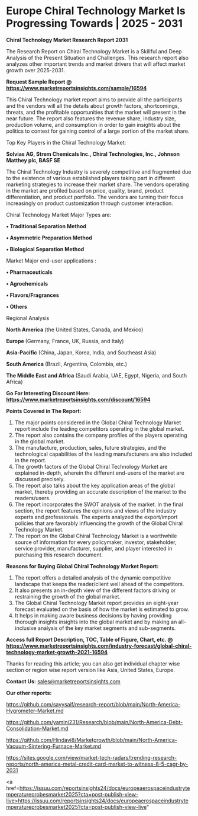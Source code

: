 # Europe Chiral Technology Market Is Progressing Towards | 2025 - 2031

<strong>Chiral Technology Market Research Report 2031</strong>

The Research Report on Chiral Technology Market is a Skillful and Deep Analysis of the Present Situation and Challenges. This research report also analyzes other important trends and market drivers that will affect market growth over 2025-2031.

<strong>Request Sample Report @ <a href=https://www.marketreportsinsights.com/sample/16594>https://www.marketreportsinsights.com/sample/16594</a></strong>

This Chiral Technology market report aims to provide all the participants and the vendors will all the details about growth factors, shortcomings, threats, and the profitable opportunities that the market will present in the near future. The report also features the revenue share, industry size, production volume, and consumption in order to gain insights about the politics to contest for gaining control of a large portion of the market share.

Top Key Players in the Chiral Technology Market:

<strong>Solvias AG, Strem Chemicals Inc., Chiral Technologies, Inc., Johnson Matthey plc, BASF SE</strong>

The Chiral Technology Industry is severely competitive and fragmented due to the existence of various established players taking part in different marketing strategies to increase their market share. The vendors operating in the market are profiled based on price, quality, brand, product differentiation, and product portfolio. The vendors are turning their focus increasingly on product customization through customer interaction.

Chiral Technology Market Major Types are:

<strong>• Traditional Separation Method

• Asymmetric Preparation Method

• Biological Separation Method</strong>

Market Major end-user applications :

<strong>• Pharmaceuticals

• Agrochemicals

• Flavors/Fragrances

• Others</strong>

Regional Analysis

</u><strong><b>North America</b></strong> (the United States, Canada, and Mexico)

<strong><b>Europe </b></strong>(Germany, France, UK, Russia, and Italy)

<strong><b>Asia-Pacific</b></strong> (China, Japan, Korea, India, and Southeast Asia)

<strong><b>South America</b></strong> (Brazil, Argentina, Colombia, etc.)

<strong><b>The Middle East and Africa</b></strong> (Saudi Arabia, UAE, Egypt, Nigeria, and South Africa)

<strong>Go For Interesting Discount Here: <a href=https://www.marketreportsinsights.com/discount/16594>https://www.marketreportsinsights.com/discount/16594</a></strong>

<strong>Points Covered in The Report:</strong>
<ol>
  <li>The major points considered in the Global Chiral Technology Market report include the leading competitors operating in the global market.</li>
  <li>The report also contains the company profiles of the players operating in the global market.</li>
  <li>The manufacture, production, sales, future strategies, and the technological capabilities of the leading manufacturers are also included in the report.</li>
  <li>The growth factors of the Global Chiral Technology Market are explained in-depth, wherein the different end-users of the market are discussed precisely.</li>
  <li>The report also talks about the key application areas of the global market, thereby providing an accurate description of the market to the readers/users.</li>
  <li>The report incorporates the SWOT analysis of the market. In the final section, the report features the opinions and views of the industry experts and professionals. The experts analyzed the export/import policies that are favorably influencing the growth of the Global Chiral Technology Market.</li>
  <li>The report on the Global Chiral Technology Market is a worthwhile source of information for every policymaker, investor, stakeholder, service provider, manufacturer, supplier, and player interested in purchasing this research document.</li>
</ol>
<strong>Reasons for Buying Global Chiral Technology Market Report:</strong>

<ol>
  <li>The report offers a detailed analysis of the dynamic competitive landscape that keeps the reader/client well ahead of the competitors.</li>
  <li>It also presents an in-depth view of the different factors driving or restraining the growth of the global market.</li>
  <li>The Global Chiral Technology Market report provides an eight-year forecast evaluated on the basis of how the market is estimated to grow.</li>
  <li>It helps in making aware business decisions by having providing thorough insights insights into the global market and by making an all-inclusive analysis of the key market segments and sub-segments.</li>
</ol>
<strong>Access full Report Description, TOC, Table of Figure, Chart, etc. @ <a href=https://www.marketreportsinsights.com/industry-forecast/global-chiral-technology-market-growth-2021-16594>https://www.marketreportsinsights.com/industry-forecast/global-chiral-technology-market-growth-2021-16594</a></strong>


Thanks for reading this article; you can also get individual chapter wise section or region wise report version like Asia, United States, Europe.

<strong>Contact Us:</strong>
sales@marketreportsinsights.com

<strong>Our other reports:</strong>

<a href=https://github.com/sayysaif/research-report/blob/main/North-America-Hygrometer-Market.md>https://github.com/sayysaif/research-report/blob/main/North-America-Hygrometer-Market.md</a>

<a href=https://github.com/yamini231/Research/blob/main/North-America-Debt-Consolidation-Market.md>https://github.com/yamini231/Research/blob/main/North-America-Debt-Consolidation-Market.md</a>

<a href=https://github.com/Hindavi8/Marketgrowth/blob/main/North-America-Vacuum-Sintering-Furnace-Market.md>https://github.com/Hindavi8/Marketgrowth/blob/main/North-America-Vacuum-Sintering-Furnace-Market.md</a>

<a href=https://sites.google.com/view/market-tech-radars/trending-research-reports/north-america-metal-credit-card-market-to-witness-8-5-cagr-by-2031>https://sites.google.com/view/market-tech-radars/trending-research-reports/north-america-metal-credit-card-market-to-witness-8-5-cagr-by-2031</a>

<a href=https://issuu.com/reportsinsights24/docs/europeaerospaceindustrytemperatureprobesmarket2025?cta=post-publish-view-live>https://issuu.com/reportsinsights24/docs/europeaerospaceindustrytemperatureprobesmarket2025?cta=post-publish-view-live</a>"
